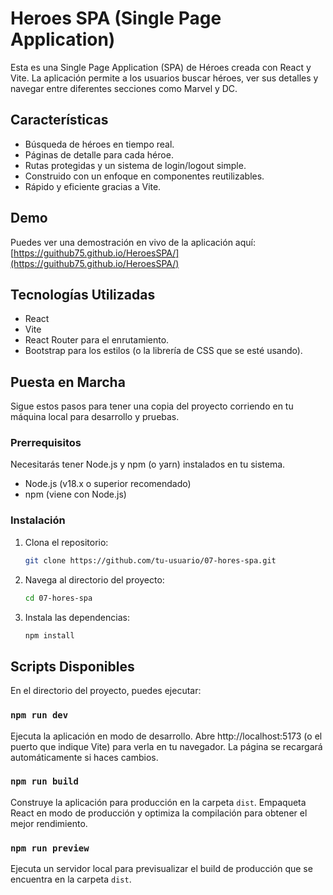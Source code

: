 # Heroes SPA (Single Page Application)

Esta es una Single Page Application (SPA) de Héroes creada con React y Vite. La aplicación permite a los usuarios buscar héroes, ver sus detalles y navegar entre diferentes secciones como Marvel y DC.

## Características

- Búsqueda de héroes en tiempo real.
- Páginas de detalle para cada héroe.
- Rutas protegidas y un sistema de login/logout simple.
- Construido con un enfoque en componentes reutilizables.
- Rápido y eficiente gracias a Vite.

## Demo

Puedes ver una demostración en vivo de la aplicación aquí:  
[https://guithub75.github.io/HeroesSPA/](https://guithub75.github.io/HeroesSPA/)



## Tecnologías Utilizadas

- React
- Vite
- React Router para el enrutamiento.
- Bootstrap para los estilos (o la librería de CSS que se esté usando).

## Puesta en Marcha

Sigue estos pasos para tener una copia del proyecto corriendo en tu máquina local para desarrollo y pruebas.

### Prerrequisitos

Necesitarás tener Node.js y npm (o yarn) instalados en tu sistema.

- Node.js (v18.x o superior recomendado)
- npm (viene con Node.js)

### Instalación

1.  Clona el repositorio:
    ```bash
    git clone https://github.com/tu-usuario/07-hores-spa.git
    ```
2.  Navega al directorio del proyecto:
    ```bash
    cd 07-hores-spa
    ```
3.  Instala las dependencias:
    ```bash
    npm install
    ```

## Scripts Disponibles

En el directorio del proyecto, puedes ejecutar:

### `npm run dev`

Ejecuta la aplicación en modo de desarrollo.
Abre http://localhost:5173 (o el puerto que indique Vite) para verla en tu navegador. La página se recargará automáticamente si haces cambios.

### `npm run build`

Construye la aplicación para producción en la carpeta `dist`. Empaqueta React en modo de producción y optimiza la compilación para obtener el mejor rendimiento.

### `npm run preview`

Ejecuta un servidor local para previsualizar el build de producción que se encuentra en la carpeta `dist`.
